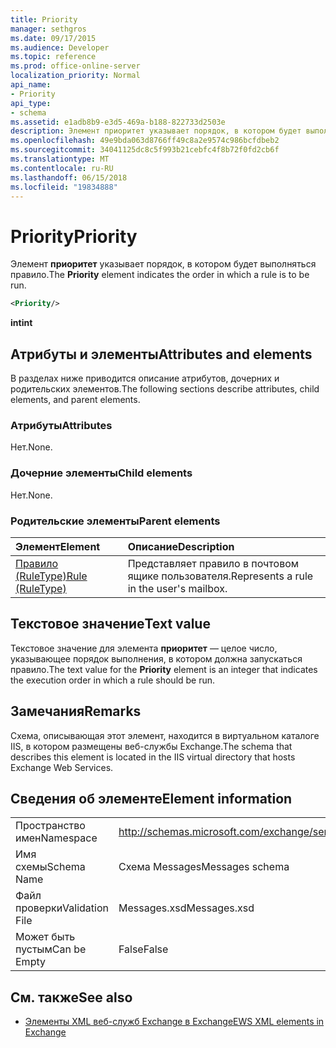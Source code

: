 ```yaml
---
title: Priority
manager: sethgros
ms.date: 09/17/2015
ms.audience: Developer
ms.topic: reference
ms.prod: office-online-server
localization_priority: Normal
api_name:
- Priority
api_type:
- schema
ms.assetid: e1adb8b9-e3d5-469a-b188-822733d2503e
description: Элемент приоритет указывает порядок, в котором будет выполняться правило.
ms.openlocfilehash: 49e9bda063d8766ff49c8a2e9574c986bcfdbeb2
ms.sourcegitcommit: 34041125dc8c5f993b21cebfc4f8b72f0fd2cb6f
ms.translationtype: MT
ms.contentlocale: ru-RU
ms.lasthandoff: 06/15/2018
ms.locfileid: "19834888"
---
```

# <a name="priority"></a><span data-ttu-id="8a3aa-103">Priority</span><span class="sxs-lookup"><span data-stu-id="8a3aa-103">Priority</span></span>

<span data-ttu-id="8a3aa-104">Элемент **приоритет** указывает порядок, в котором будет выполняться правило.</span><span class="sxs-lookup"><span data-stu-id="8a3aa-104">The **Priority** element indicates the order in which a rule is to be run.</span></span> 
  
```XML
<Priority/>
```

 <span data-ttu-id="8a3aa-105">**int**</span><span class="sxs-lookup"><span data-stu-id="8a3aa-105">**int**</span></span>
## <a name="attributes-and-elements"></a><span data-ttu-id="8a3aa-106">Атрибуты и элементы</span><span class="sxs-lookup"><span data-stu-id="8a3aa-106">Attributes and elements</span></span>

<span data-ttu-id="8a3aa-107">В разделах ниже приводится описание атрибутов, дочерних и родительских элементов.</span><span class="sxs-lookup"><span data-stu-id="8a3aa-107">The following sections describe attributes, child elements, and parent elements.</span></span>
  
### <a name="attributes"></a><span data-ttu-id="8a3aa-108">Атрибуты</span><span class="sxs-lookup"><span data-stu-id="8a3aa-108">Attributes</span></span>

<span data-ttu-id="8a3aa-109">Нет.</span><span class="sxs-lookup"><span data-stu-id="8a3aa-109">None.</span></span>
  
### <a name="child-elements"></a><span data-ttu-id="8a3aa-110">Дочерние элементы</span><span class="sxs-lookup"><span data-stu-id="8a3aa-110">Child elements</span></span>

<span data-ttu-id="8a3aa-111">Нет.</span><span class="sxs-lookup"><span data-stu-id="8a3aa-111">None.</span></span>
  
### <a name="parent-elements"></a><span data-ttu-id="8a3aa-112">Родительские элементы</span><span class="sxs-lookup"><span data-stu-id="8a3aa-112">Parent elements</span></span>

|<span data-ttu-id="8a3aa-113">**Элемент**</span><span class="sxs-lookup"><span data-stu-id="8a3aa-113">**Element**</span></span>|<span data-ttu-id="8a3aa-114">**Описание**</span><span class="sxs-lookup"><span data-stu-id="8a3aa-114">**Description**</span></span>|
|:-----|:-----|
|[<span data-ttu-id="8a3aa-115">Правило (RuleType)</span><span class="sxs-lookup"><span data-stu-id="8a3aa-115">Rule (RuleType)</span></span>](rule-ruletype.md) <br/> |<span data-ttu-id="8a3aa-116">Представляет правило в почтовом ящике пользователя.</span><span class="sxs-lookup"><span data-stu-id="8a3aa-116">Represents a rule in the user's mailbox.</span></span>  <br/> |
   
## <a name="text-value"></a><span data-ttu-id="8a3aa-117">Текстовое значение</span><span class="sxs-lookup"><span data-stu-id="8a3aa-117">Text value</span></span>

<span data-ttu-id="8a3aa-118">Текстовое значение для элемента **приоритет** — целое число, указывающее порядок выполнения, в котором должна запускаться правило.</span><span class="sxs-lookup"><span data-stu-id="8a3aa-118">The text value for the **Priority** element is an integer that indicates the execution order in which a rule should be run.</span></span> 
  
## <a name="remarks"></a><span data-ttu-id="8a3aa-119">Замечания</span><span class="sxs-lookup"><span data-stu-id="8a3aa-119">Remarks</span></span>

<span data-ttu-id="8a3aa-120">Схема, описывающая этот элемент, находится в виртуальном каталоге IIS, в котором размещены веб-службы Exchange.</span><span class="sxs-lookup"><span data-stu-id="8a3aa-120">The schema that describes this element is located in the IIS virtual directory that hosts Exchange Web Services.</span></span>
  
## <a name="element-information"></a><span data-ttu-id="8a3aa-121">Сведения об элементе</span><span class="sxs-lookup"><span data-stu-id="8a3aa-121">Element information</span></span>

|||
|:-----|:-----|
|<span data-ttu-id="8a3aa-122">Пространство имен</span><span class="sxs-lookup"><span data-stu-id="8a3aa-122">Namespace</span></span>  <br/> |http://schemas.microsoft.com/exchange/services/2006/messages  <br/> |
|<span data-ttu-id="8a3aa-123">Имя схемы</span><span class="sxs-lookup"><span data-stu-id="8a3aa-123">Schema Name</span></span>  <br/> |<span data-ttu-id="8a3aa-124">Схема Messages</span><span class="sxs-lookup"><span data-stu-id="8a3aa-124">Messages schema</span></span>  <br/> |
|<span data-ttu-id="8a3aa-125">Файл проверки</span><span class="sxs-lookup"><span data-stu-id="8a3aa-125">Validation File</span></span>  <br/> |<span data-ttu-id="8a3aa-126">Messages.xsd</span><span class="sxs-lookup"><span data-stu-id="8a3aa-126">Messages.xsd</span></span>  <br/> |
|<span data-ttu-id="8a3aa-127">Может быть пустым</span><span class="sxs-lookup"><span data-stu-id="8a3aa-127">Can be Empty</span></span>  <br/> |<span data-ttu-id="8a3aa-128">False</span><span class="sxs-lookup"><span data-stu-id="8a3aa-128">False</span></span>  <br/> |
   
## <a name="see-also"></a><span data-ttu-id="8a3aa-129">См. также</span><span class="sxs-lookup"><span data-stu-id="8a3aa-129">See also</span></span>



- [<span data-ttu-id="8a3aa-130">Элементы XML веб-служб Exchange в Exchange</span><span class="sxs-lookup"><span data-stu-id="8a3aa-130">EWS XML elements in Exchange</span></span>](ews-xml-elements-in-exchange.md)

